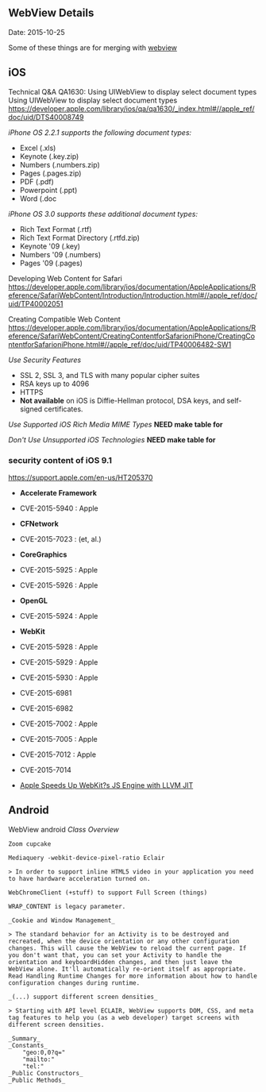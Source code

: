 ## WebView Details ##
Date: 2015-10-25

Some of these things are for merging with [webview](webview.md)

## iOS ##

Technical Q&A QA1630: Using UIWebView to display select document types
Using UIWebView to display select document types
https://developer.apple.com/library/ios/qa/qa1630/_index.html#//apple_ref/doc/uid/DTS40008749

*iPhone OS 2.2.1 supports the following document types:*

- Excel (.xls)
- Keynote (.key.zip)
- Numbers (.numbers.zip)
- Pages (.pages.zip)
- PDF (.pdf)
- Powerpoint (.ppt)
- Word (.doc

*iPhone OS 3.0 supports these additional document types:*

- Rich Text Format (.rtf)
- Rich Text Format Directory (.rtfd.zip)
- Keynote '09 (.key)
- Numbers '09 (.numbers)
- Pages '09 (.pages)

Developing Web Content for Safari
https://developer.apple.com/library/ios/documentation/AppleApplications/Reference/SafariWebContent/Introduction/Introduction.html#//apple_ref/doc/uid/TP40002051

Creating Compatible Web Content
https://developer.apple.com/library/ios/documentation/AppleApplications/Reference/SafariWebContent/CreatingContentforSafarioniPhone/CreatingContentforSafarioniPhone.html#//apple_ref/doc/uid/TP40006482-SW1

*Use Security Features*

- SSL 2, SSL 3, and TLS with many popular cipher suites
- RSA keys up to 4096
- HTTPS
- **Not available** on iOS is Diffie-Hellman protocol, DSA keys, and self-signed certificates.

*Use Supported iOS Rich Media MIME Types*
**NEED make table for**

*Don't Use Unsupported iOS Technologies*
**NEED make table for**


### security content of iOS 9.1 ###

https://support.apple.com/en-us/HT205370
- **Accelerate Framework**
- CVE-2015-5940 : Apple
- **CFNetwork**
- CVE-2015-7023 : (et, al.)
- **CoreGraphics**
- CVE-2015-5925 : Apple
- CVE-2015-5926 : Apple
- **OpenGL**
- CVE-2015-5924 : Apple
- **WebKit**
- CVE-2015-5928 : Apple
- CVE-2015-5929 : Apple
- CVE-2015-5930 : Apple
- CVE-2015-6981
- CVE-2015-6982
- CVE-2015-7002 : Apple
- CVE-2015-7005 : Apple
- CVE-2015-7012 : Apple
- CVE-2015-7014


- [Apple Speeds Up WebKit?s JS Engine with LLVM JIT](http://www.infoq.com/news/2014/05/safari-webkit-javascript-llvm)

## Android ##
WebView android
    _Class Overview_

    Zoom cupcake

    Mediaquery -webkit-device-pixel-ratio Eclair

    > In order to support inline HTML5 video in your application you need to have hardware acceleration turned on.

    WebChromeClient (+stuff) to support Full Screen (things)

    WRAP_CONTENT is legacy parameter.

    _Cookie and Window Management_

    > The standard behavior for an Activity is to be destroyed and recreated, when the device orientation or any other configuration changes. This will cause the WebView to reload the current page. If you don't want that, you can set your Activity to handle the orientation and keyboardHidden changes, and then just leave the WebView alone. It'll automatically re-orient itself as appropriate. Read Handling Runtime Changes for more information about how to handle configuration changes during runtime.

    _(...) support different screen densities_

    > Starting with API level ECLAIR, WebView supports DOM, CSS, and meta tag features to help you (as a web developer) target screens with different screen densities.

    _Summary_
    _Constants_
        "geo:0,0?q="
        "mailto:"
        "tel:"
    _Public Constructors_
    _Public Methods_